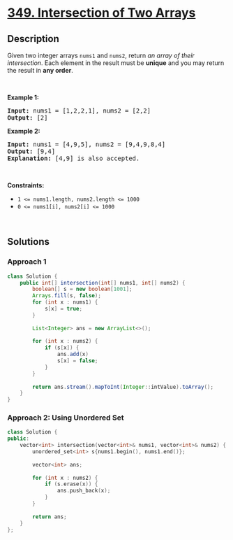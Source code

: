 # [349. Intersection of Two Arrays](https://leetcode.com/problems/intersection-of-two-arrays)

## Description

<p>Given two integer arrays <code>nums1</code> and <code>nums2</code>, return <em>an array of their intersection</em>. Each element in the result must be <strong>unique</strong> and you may return the result in <strong>any order</strong>.</p>
<p>&nbsp;</p>

<p><strong class="example">Example 1:</strong></p>
<pre>
<strong>Input:</strong> nums1 = [1,2,2,1], nums2 = [2,2]
<strong>Output:</strong> [2]
</pre>

<p><strong class="example">Example 2:</strong></p>
<pre>
<strong>Input:</strong> nums1 = [4,9,5], nums2 = [9,4,9,8,4]
<strong>Output:</strong> [9,4]
<strong>Explanation:</strong> [4,9] is also accepted.
</pre>
<p>&nbsp;</p>

<p><strong>Constraints:</strong></p>
<ul>
    <li><code>1 &lt;= nums1.length, nums2.length &lt;= 1000</code></li>
    <li><code>0 &lt;= nums1[i], nums2[i] &lt;= 1000</code></li>
</ul>
<p>&nbsp;</p>

## Solutions

### **Approach 1**

```java
class Solution {
    public int[] intersection(int[] nums1, int[] nums2) {
        boolean[] s = new boolean[1001];
        Arrays.fill(s, false);
        for (int x : nums1) {
            s[x] = true;
        }
        
        List<Integer> ans = new ArrayList<>();
        
        for (int x : nums2) {
            if (s[x]) {
                ans.add(x)
                s[x] = false;
            }
        }
        
        return ans.stream().mapToInt(Integer::intValue).toArray();
    }
}
```

### **Approach 2: Using Unordered Set**

```cpp
class Solution {
public:
    vector<int> intersection(vector<int>& nums1, vector<int>& nums2) {
        unordered_set<int> s{nums1.begin(), nums1.end()};
        
        vector<int> ans;
        
        for (int x : nums2) {
            if (s.erase(x)) {
                ans.push_back(x);
            }
        }
        
        return ans;
    }
};
```

<!-- tabs:end -->
